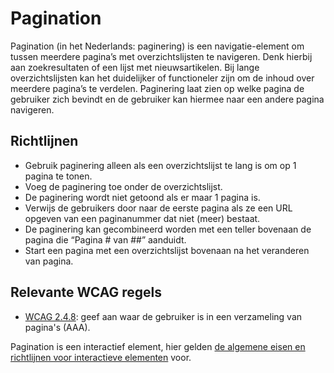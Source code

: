 # Pagination

Pagination (in het Nederlands: paginering) is een navigatie-element om tussen meerdere pagina’s met overzichtslijsten te navigeren. Denk hierbij aan zoekresultaten of een lijst met nieuwsartikelen. Bij lange overzichtslijsten kan het duidelijker of functioneler zijn om de inhoud over meerdere pagina’s te verdelen. Paginering laat zien op welke pagina de gebruiker zich bevindt en de gebruiker kan hiermee naar een andere pagina navigeren.

## Richtlijnen

- Gebruik paginering alleen als een overzichtslijst te lang is om op 1 pagina te tonen.
- Voeg de paginering toe onder de overzichtslijst.
- De paginering wordt niet getoond als er maar 1 pagina is.
- Verwijs de gebruikers door naar de eerste pagina als ze een URL opgeven van een paginanummer dat niet (meer) bestaat.
- De paginering kan gecombineerd worden met een teller bovenaan de pagina die “Pagina # van ##” aanduidt.
- Start een pagina met een overzichtslijst bovenaan na het veranderen van pagina.

## Relevante WCAG regels

- [WCAG 2.4.8](https://www.w3.org/TR/WCAG22/#location): geef aan waar de gebruiker is in een verzameling van pagina's (AAA).

Pagination is een interactief element, hier gelden [de algemene eisen en richtlijnen voor interactieve elementen](https://amsterdam.github.io/design-system/?path=/docs/docs-designrichtlijnen-interactieve-elementen--docs) voor.
